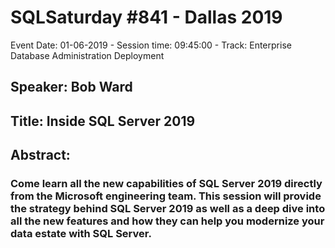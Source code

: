 # SQLSaturday #841 - Dallas 2019
Event Date: 01-06-2019 - Session time: 09:45:00 - Track: Enterprise Database Administration  Deployment
## Speaker: Bob Ward
## Title: Inside SQL Server 2019
## Abstract:
### Come learn all the new capabilities of SQL Server 2019 directly from the Microsoft engineering team. This session will provide the strategy behind SQL Server 2019 as well as a deep dive into all the new features and how they can help you modernize your data estate with SQL Server.
